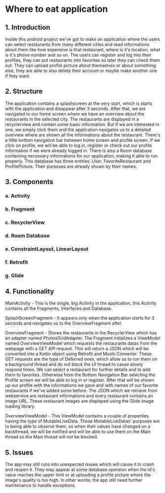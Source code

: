 # Where to eat application

## 1. Introduction

  Inside this android project we've got to make an application where the users can select restaurants from many different cities and read informations about them like how expensive is that restaurant, where is it's location, what is it's phone number and so on. The users can register and log into their profiles, they can put restaurants into favorites so later they can check them out. They can upload profile picture about themselves or about something else, they are able to also delete their account or maybe make another one if they want.
  
## 2. Structure
  
  The application contains a splashscreen at the very start, which is starts with the application and disappear after 3 seconds. After that, we are navigated to our home screen where we have an overview about the restaurants in the selected city. The restaurants are displayed in a recyclerview and contain some basic information. But if we are interested in one, we simply click them and the application navigates us to a detailed overview where are shown all the informations about the restaurant.
  There's a little bottom navigation bar between home screen and profile screen. If we click on profile, we will be able to log in, register or check out our profile information if we were already logged in.
  There is also a Room database containing necessary informations for our application, making it able to run properly.
This database has three entities: User, FavoriteRestaurant and ProfilePicture. Their purposes are already shown by their names.

## 3. Components

  ### a. Activity
  ### b. Fragment
  ### c. RecyclerView
  ### d. Room Database
  ### e. ConstraintLayout, LinearLayout
  ### f. Retrofit
  ### g. Glide
  
## 4. Functionality

  MainActivity - This is the single, big Activity in the application, this Acitvity contains all the Fragments, Interfaces and Database.
  
  SplashScreenFragment - It appears only when the application starts for 3 seconds and navigates us to the OverviewFragment after.
  
  OverviewFragment - Shows the restaurants in the RecyclerView which has an adapter named PhotosGridAdapter. The Fragment initializes a ViewModel named OverviewViewModel which requests the restaurants datas from the webpage with a GET API request. This will return a JSON which will be converted into a Kotlin object using Retrofit and Moshi Converter. These GET requests are the type of Deferred ones, which allow us to run them on a background thread and do not block the UI thread to cause slowly respond times.
We can select a restaurant for further details and to add them to favorites. Otherwise from the Bottom Navigation Bar selecting the Profile screen we will be able to log in or register. After that will be shown up our profile with the informations we gave and with names of our favorite restaurants if we've added some before.
The JSON which we retrieve from webservice are restaurant informations and every restaurant contains an image URL. These restaurant images are displayed using the Glide image loading library.

  OverviewViewModel - This ViewModel contains a couple of properties having the type of MutableLiveData. These MutableLiveDatas' purposes are to being able to observe them, so when their values have changed on a backthread, we will be notified and will be able to use them on the Main thread so the Main thread will not be blocked.
  
## 5. Issues

  The app may still runs into unexpected issues which will cause it to crash and reopen it. They may appear at some database operaion when the id's value reaches the upper limit or at uploading a profile picture where the image's quality is too high. In other words, the app still need further maintenance to handle exceptions.
